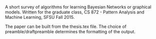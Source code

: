 A short survey of algorithms for learning Bayesian Networks or graphical models. Written for the graduate class, CS 872 - Pattern Analysis and Machine Learning, SFSU Fall 2015. 

The paper can be built from the thesis.tex file. The choice of preamble/draftpreamble determines the formatting of the output. 